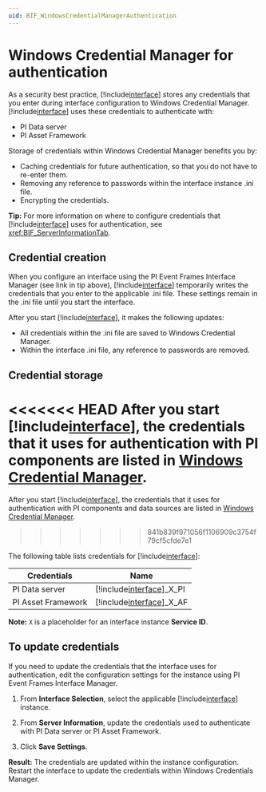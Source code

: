 ```yaml
---
uid: BIF_WindowsCredentialManagerAuthentication
---
```


# Windows Credential Manager for authentication

As a security best practice, [!include[interface](../includes/product-short.md)] stores any credentials that you enter during interface configuration to Windows Credential Manager. [!include[interface](../includes/product-short.md)] uses these credentials to authenticate with: 

* PI Data server 
* PI Asset Framework

Storage of credentials within Windows Credential Manager benefits you by:

* Caching credentials for future authentication, so that you do not have to re-enter them.
* Removing any reference to passwords within the interface instance .ini file.
* Encrypting the credentials.

**Tip:** For more information on where to configure credentials that [!include[interface](../includes/product-short.md)] uses for authentication, see <xref:BIF_ServerInformationTab>.

## Credential creation

When you configure an interface using the PI Event Frames Interface Manager (see link in tip above), [!include[interface](../includes/product-short.md)] temporarily writes the credentials that you enter to the applicable .ini file. These settings remain in the .ini file until you start the interface. 

After you start [!include[interface](../includes/product-short.md)], it makes the following updates:

* All credentials within the .ini file are saved to Windows Credential Manager.
* Within the interface .ini file, any reference to passwords are removed.

## Credential storage

<<<<<<< HEAD
After you start [!include[interface](../includes/product-short.md)], the credentials that it uses for authentication with PI components are listed in [Windows Credential Manager](https://support.microsoft.com/en-us/windows/accessing-credential-manager-1b5c916a-6a16-889f-8581-fc16e8165ac0). 
=======
After you start [!include[interface](../includes/product-short.md)], the credentials that it uses for authentication with PI components and data sources are listed in [Windows Credential Manager](https://support.microsoft.com/en-us/windows/accessing-credential-manager-1b5c916a-6a16-889f-8581-fc16e8165ac0). 
>>>>>>> 841b839f971056f1106909c3754f79cf5cfde7e1

The following table lists credentials for [!include[interface](../includes/product-short.md)]:

| Credentials | Name |
|--|--|
| PI Data server | [!include[interface](../includes/dir-short.md)]_X_PI |
| PI Asset Framework | [!include[interface](../includes/dir-short.md)]_X_AF |

**Note:** `X` is a placeholder for an interface instance **Service ID**.

## To update credentials

If you need to update the credentials that the interface uses for authentication, edit the configuration settings for the instance using PI Event Frames Interface Manager.

1. From **Interface Selection**, select the applicable [!include[interface](../includes/product-short.md)] instance.

1. From **Server Information**, update the credentials used to authenticate with PI Data server or PI Asset Framework.

1. Click **Save Settings**.

**Result:** The credentials are updated within the instance configuration. Restart the interface to update the credentials within Windows Credentials Manager.
